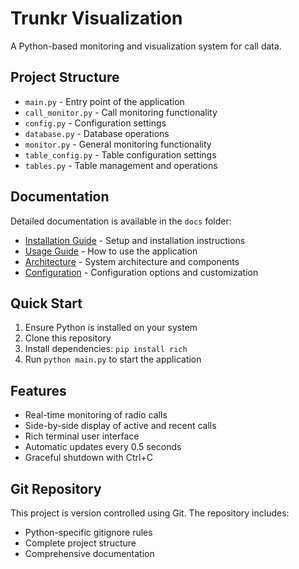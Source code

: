 # Trunkr Visualization

A Python-based monitoring and visualization system for call data.

## Project Structure

- `main.py` - Entry point of the application
- `call_monitor.py` - Call monitoring functionality
- `config.py` - Configuration settings
- `database.py` - Database operations
- `monitor.py` - General monitoring functionality
- `table_config.py` - Table configuration settings
- `tables.py` - Table management and operations

## Documentation

Detailed documentation is available in the `docs` folder:

- [Installation Guide](docs/Installation.md) - Setup and installation instructions
- [Usage Guide](docs/Usage.md) - How to use the application
- [Architecture](docs/Architecture.md) - System architecture and components
- [Configuration](docs/Configuration.md) - Configuration options and customization

## Quick Start

1. Ensure Python is installed on your system
2. Clone this repository
3. Install dependencies: `pip install rich`
4. Run `python main.py` to start the application

## Features

- Real-time monitoring of radio calls
- Side-by-side display of active and recent calls
- Rich terminal user interface
- Automatic updates every 0.5 seconds
- Graceful shutdown with Ctrl+C

## Git Repository

This project is version controlled using Git. The repository includes:
- Python-specific gitignore rules
- Complete project structure
- Comprehensive documentation
